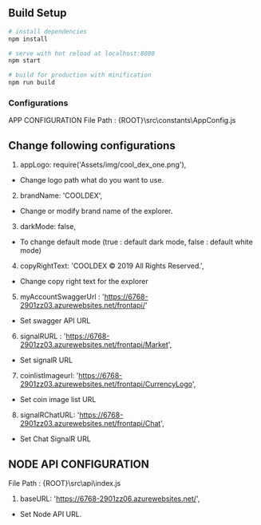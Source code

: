 ## Build Setup

``` bash
# install dependencies
npm install

# serve with hot reload at localhost:8080
npm start

# build for production with minification
npm run build
```

### Configurations
APP CONFIGURATION
File Path : {ROOT}\src\constants\AppConfig.js

## Change following configurations

1. appLogo: require('Assets/img/cool_dex_one.png'), 
- Change logo path what do you want to use.

2. brandName: 'COOLDEX',
- Change or modify brand name of the explorer.

3. darkMode: false,
- To change default mode (true : default dark mode, false : default white mode)

4. copyRightText: 'COOLDEX © 2019 All Rights Reserved.',
- Change copy right text for the explorer

5. myAccountSwaggerUrl : 'https://6768-2901zz03.azurewebsites.net/frontapi/'
- Set swagger API URL

6. signalRURL : 'https://6768-2901zz03.azurewebsites.net/frontapi/Market',
- Set signalR URL 

7. coinlistImageurl: 'https://6768-2901zz03.azurewebsites.net/frontapi/CurrencyLogo',
- Set coin image list URL 

8. signalRChatURL: 'https://6768-2901zz03.azurewebsites.net/frontapi/Chat',
- Set Chat SignalR URL 


## NODE API CONFIGURATION

File Path : {ROOT}\src\api\index.js

1. baseURL: 'https://6768-2901zz06.azurewebsites.net/',
- Set Node API URL.
